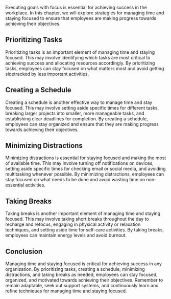 
Executing goals with focus is essential for achieving success in the workplace. In this chapter, we will explore strategies for managing time and staying focused to ensure that employees are making progress towards achieving their objectives.

Prioritizing Tasks
------------------

Prioritizing tasks is an important element of managing time and staying focused. This may involve identifying which tasks are most critical to achieving success and allocating resources accordingly. By prioritizing tasks, employees can stay focused on what matters most and avoid getting sidetracked by less important activities.

Creating a Schedule
-------------------

Creating a schedule is another effective way to manage time and stay focused. This may involve setting aside specific times for different tasks, breaking larger projects into smaller, more manageable tasks, and establishing clear deadlines for completion. By creating a schedule, employees can stay organized and ensure that they are making progress towards achieving their objectives.

Minimizing Distractions
-----------------------

Minimizing distractions is essential for staying focused and making the most of available time. This may involve turning off notifications on devices, setting aside specific times for checking email or social media, and avoiding multitasking whenever possible. By minimizing distractions, employees can stay focused on what needs to be done and avoid wasting time on non-essential activities.

Taking Breaks
-------------

Taking breaks is another important element of managing time and staying focused. This may involve taking short breaks throughout the day to recharge and refocus, engaging in physical activity or relaxation techniques, and setting aside time for self-care activities. By taking breaks, employees can maintain energy levels and avoid burnout.

Conclusion
----------

Managing time and staying focused is critical for achieving success in any organization. By prioritizing tasks, creating a schedule, minimizing distractions, and taking breaks as needed, employees can stay focused, organized, and motivated towards achieving their objectives. Remember to remain adaptable, seek out support systems, and continuously learn and refine techniques for managing time and staying focused.
